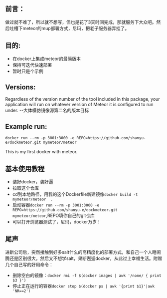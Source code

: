 ## 前言：
做过就不难了，所以就不想写，但也是花了3天时间完成，那就服务下大众吧。然后吐槽下meteor的mup部署方式，尼玛，把老子服务器弄挂了。

## 目的:

 * 在docker上集成meteor的最简版本
 * 保持可迭代快速部署
 * 暂时只是个示例
 
## Versions:

Regardless of the version number of the tool included in this package, your application will run
on whatever version of Meteor it is configured to run under. --大体模仿镜像源第二名的版本目标

## Example run:

`docker run --rm -p 3001:3000 -e REPO=https://github.com/shanyu-e/dockmeteor.git mymeteor/meteor`

This is my first docker with meteor.

## 基本使用教程

 * 装好docker，装好逼
 * 拉取这个仓库
 * cd到本地路径，用我的这个Dockerfile新建镜像`docker build -t mymeteor/meteor  .`
 * 启动容器`docker run --rm -p 3001:3000 -e REPO=https://github.com/shanyu-e/dockmeteor.git mymeteor/meteor`,REPO填你自己的git仓库
 * 可以打开浏览器测试了，尼玛，docker万岁！
 
## 尾声

 进新公司后，突然接触到好多salt什么的高精度化的部署方式，和自己一个人瞎闹腾还是区别很大，然后又不想学salt，果断邂逅docker，从此过上幸福生活。附赠几个自己写的好用命令：
 
 * 删除空白的镜像：`docker rmi -f $(docker images | awk '/none/ { print $3 }')`
 * 停止正在运行的容器`docker stop $(docker ps | awk '{print $1}'|awk 'NR==2')`
